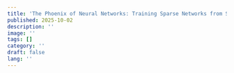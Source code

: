 ```yaml
---
title: 'The Phoenix of Neural Networks: Training Sparse Networks from Scratch'
published: 2025-10-02
description: ''
image: ''
tags: []
category: ''
draft: false 
lang: ''
---
```

